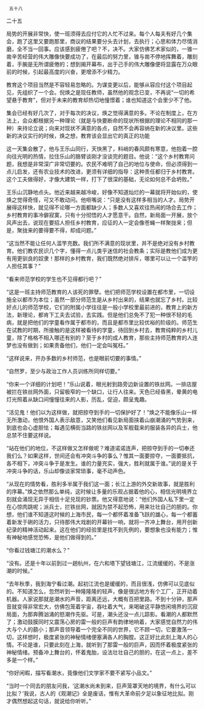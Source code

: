      五十八 

   二十五

   局势的开展非常快，使一班须得去应付它的人忙不过来。每个人每夫有好几个集会，跑了这里又要跑那里，商议的结果要分头去计划，去执行；心思和体力尽情消磨，全不当一回事。应该感到疲倦了吧？不，决不。大家仿佛艺术家似的，一锥一凿辛苦经营的伟大雕像快要成功了，在最后的努力里，锥与凿不停地挥舞着，雕刻着，手腕是无所谓疲倦的；想到揭开幕布，出于己手的伟大雕像便将显露在万众眼前的时候，引起最高度的兴奋，更增添不少精力。 

   教育这个项目当然是不容轻易忽略的。为谋变更以后，能够从容应付这个项目起见，先组织了一个会。倪焕之是现任教师，虽然他的观念已变，不再说“一切的希望悬于教育”，但对于未来的教育却热切地憧憬着；谁也知道这个会里少不了他。 

   集会已经有好几次了，对于每次的决议，焕之觉得满意的多。不论在制度上，在方法上，会众都根据另一种理论（就是与快要断命的现状所根据的理论不相同的那一种）来持论立说；向来对现状不满意的各点，自然不会再容纳在新的决议里。这些新的决议实行的时候，焕之想，教育该会显出它的真正的功能 

   这一天集会散了，他与王乐山同行，天快黑了，料峭的春风颇有寒意，他抱着一腔向往光明的热情，拉住乐山的胳臂谈刚才没谈完的题目。他说：“这个乡村教育问题，我想是非常深广非常切要的。农民不难明了自己的地位与使命，但必须得到一点儿启发，还有农业技术的改进，更须有详细的指导：这种责任都归于乡村教育。这个工夫做得好，才像大建筑一样，打下了很深的基础，无论如何总不会坍败。” 

   王乐山沉静地点头。他近来越来越冷峻，好像不知道灿烂的一幕就将开始似的，使焕之觉得奇怪，可又不敢动问。他咂嘴说：“只是没有这样多相当的人才。局势开展得这样快，就见得不论哪一方面都缺少人；多数人又喜欢往热闹的场合去工作；乡村教育的事冷僻寂寞，只有十分彻悟的人才愿意干。自然，新局面一开展，放个风声出去，说现在要招人担任乡村教育，应征的人一定会像苍蝇一样聚拢来；但是，聚拢来的要得要不得，却成问题。” 

   “这当然不能让任何人滥竽充数。我们所不满意的现状里，并不是绝对没有乡村教育。他们教农民识几个字，懂得一点儿类乎迷信的社会教条；实际是教他们成为更有用更驯良的奴隶！那样的乡村教育，我们既然绝对排斥，哪里可以让一个滥竽的人担任其事？” 

   “看来师范学校的学生也不见得都行吧？” 

   “这是一班主持师范教育的人该死的罪孽。他们把师范学校设置在都市里，一切设施全以都市为本位；虽然一部分师范生是从乡村出来的，结果也就忘了乡村。比较好点儿的师范学校，它们的附属小学往往是一般小学校里最前进的，教育上的新方法，新理论，都肯下工夫去试验，去实践。但是他们总免不了犯一种很不轻的毛病，就是把他们的学童看作属于都市的，而且是都市里比较优裕的阶级的。师范生在试教的时期，所接触的是这样被看待的学童，待回到乡村去，教育纯粹的乡村儿童，除了格格不相入哪还有别的？至于乡村的成人教育，那些主持师范教育的人连梦也没有做到；如果责备他们，他们一定会叫冤枉。” 

   “这样说来，开办多数的乡村师范，也是眼前切要的事情。” 

   “自然罗，至少与政治工作人员训练所同样切要。” 

   “你来一个详细的计划吧！”乐山说着，眼光射到路旁边新设置的铁丝网。一排店屋被拦在铁丝网外面，只留极窄的一个缺口，让行人往来。天色已经昏黑，晕黄的电灯光照着从缺口间憧憧往来的人影，历乱，促迫，颇呈鬼趣。 

   “活见鬼！他们以为这样做，就把掠夺到手的一切保护好了！”焕之不能像乐山一样无所激动，他恨外国人表示敌意，又笑他们看见新局面挟着山崩潮涌的气势到来，到底也会心虚胆怯；每遇见横街当路的铁丝网以及军舰载来的服装各异的兵士，他总禁不住要这样说。 

   “站在他们的地位，不这样做又怎样做呢？难道诺诺连声，把掠夺到手的一切奉还我们么？如果这样，世间还会有冲突斗争的事么？惟其一面要掠夺，一面要抵抗，各不相下，冲突斗争于是发生。谁的力量充实，强大，胜利就属于谁。”说的是关于冲突斗争的话，乐山却像谈家常琐事，毫不动声色。 

   “从现在的情势看，胜利多半属于我们这一面；长江上游的外交新故事，就是胜利的序幕。”焕之依然那么单纯，这时候让多量的乐观占据着他的心，相信光明境界立刻就会涌现无异于相信十足兑现的钞票。他又得意地说：“他们外国人私下里一定在心惊肉跳呢；派兵士，拦铁丝网，就因为禁不起恐怖，用来壮壮自己的胆的。你想，他们谁不知道这时候的上海市民，每一个都怀着准备飞跃的雄心，每一个都蓄着新发于硎的活力，只待那伟大戏剧的开幕铃一响，就将一齐冲上舞台，用开创新纪录的精神活动起来。这在他们的经验里是找不到先例的，要想象也没有能力；惟有神秘地感觉恐怖，是他们做得到的。” 

   “你看过钱塘江的潮水么？” 

   “没有。还是十年以前到过一趟杭州，在六和塔下望钱塘江，江流缓缓的，不是涨潮的时候。” 

   “去年秋季，我到海宁看过潮。起初江流也是缓缓的，而且很浅，仿佛可以见底似的。不知道怎么，忽然听到一种隆隆隆的轻声，像是很远地方有个工厂，正开动着机器。人家说那就是潮水的声音，距离还远，大概有百把里路。不到十分钟，那声音就变得非常宏大，仿佛包笼着宇宙，吞吐着大气，来喝破这平静悠闲境界的沉寂局面，为那奔腾汹涌的怒潮作先驱。可是，潮头还没一点儿踪影。看潮的人都默然了；激动鼓膜同时又震荡心房的雷一般的巨声有韵律地响着，大家感觉自然力的伟大与个人的藐小；那声音领导着一个完全不同的世界，它不顾一切，它要激荡一切，这样想时，极度紧张的神秘情绪便塞满各人的胸膛。这正好比此刻上海人的心情。不论是谁，只要此刻在上海，就听到了那雷一般的巨声，因而怀着极度紧张的神秘情绪。预备冲上舞台的，怀着鬼胎，设法壮壮自己的胆的，在这一点上，差不多是一个样。” 

   “你好闲暇，描写看潮水，竟像他们文学家不要不紧写小品文。” 

   “当时一个同去的朋友问我，‘这潮水尚未到来，巨声笼罩天地的境界，有什么可以比拟？’我说，古人的《观潮记》全是废话，惟有大革命前夕足以象征地比拟。刚才偶然想起这句话，就说给你听听。” 


